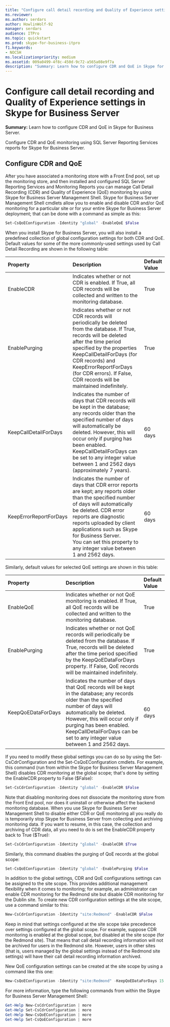 ```yaml
---
title: "Configure call detail recording and Quality of Experience settings in Skype for Business Server"
ms.reviewer: 
ms.author: serdars
author: HowlinWolf-92
manager: serdars
audience: ITPro
ms.topic: quickstart
ms.prod: skype-for-business-itpro
f1.keywords:
- NOCSH
ms.localizationpriority: medium
ms.assetid: 009a0499-4f8c-450d-9c72-a565a08e9f7a
description: "Summary: Learn how to configure CDR and QoE in Skype for Business Server."
---
```


# Configure call detail recording and Quality of Experience settings in Skype for Business Server
 
**Summary:** Learn how to configure CDR and QoE in Skype for Business Server.
  
Configure CDR and QoE monitoring using SQL Server Reporting Services reports for Skype for Business Server.
  
## Configure CDR and QoE

After you have associated a monitoring store with a Front End pool, set up the monitoring store, and then installed and configured SQL Server Reporting Services and Monitoring Reports you can manage Call Detail Recording (CDR) and Quality of Experience (QoE) monitoring by using Skype for Business Server Management Shell. Skype for Business Server Management Shell cmdlets allow you to enable and disable CDR and/or QoE monitoring for a particular site or for your entire Skype for Business Server deployment; that can be done with a command as simple as this:
  
```powershell
Set-CsQoEConfiguration -Identity "global" -EnableQoE $False
```

When you install Skype for Business Server, you will also install a predefined collection of global configuration settings for both CDR and QoE. Default values for some of the more commonly-used settings used by Call Detail Recording are shown in the following table:
  
|**Property**|**Description**|**Default Value**|
|:-----|:-----|:-----|
|EnableCDR  <br/> |Indicates whether or not CDR is enabled. If True, all CDR records will be collected and written to the monitoring database.  <br/> |True  <br/> |
|EnablePurging  <br/> |Indicates whether or not CDR records will periodically be deleted from the database. If True, records will be deleted after the time period specified by the properties KeepCallDetailForDays (for CDR records) and KeepErrorReportForDays (for CDR errors). If False, CDR records will be maintained indefinitely.  <br/> |True  <br/> |
|KeepCallDetailForDays  <br/> |Indicates the number of days that CDR records will be kept in the database; any records older than the specified number of days will automatically be deleted. However, this will occur only if purging has been enabled.  <br/> KeepCallDetailForDays can be set to any integer value between 1 and 2562 days (approximately 7 years).  <br/> |60 days  <br/> |
|KeepErrorReportForDays  <br/> |Indicates the number of days that CDR error reports are kept; any reports older than the specified number of days will automatically be deleted. CDR error reports are diagnostic reports uploaded by client applications such as Skype for Business Server.  <br/> You can set this property to any integer value between 1 and 2562 days.  <br/> |60 days  <br/> |
   
Similarly, default values for selected QoE settings are shown in this table:
  
|**Property**|**Description**|**Default Value**|
|:-----|:-----|:-----|
|EnableQoE  <br/> |Indicates whether or not QoE monitoring is enabled. If True, all QoE records will be collected and written to the monitoring database.  <br/> |True  <br/> |
|EnablePurging  <br/> |Indicates whether or not QoE records will periodically be deleted from the database. If True, records will be deleted after the time period specified by the KeepQoEDataForDays property. If False, QoE records will be maintained indefinitely.  <br/> |True  <br/> |
|KeepQoEDataForDays  <br/> |Indicates the number of days that QoE records will be kept in the database; any records older than the specified number of days will automatically be deleted. However, this will occur only if purging has been enabled.  <br/> KeepCallDetailForDays can be set to any integer value between 1 and 2562 days.  <br/> |60 days  <br/> |
   
If you need to modify these global settings you can do so by using the Set-CsCdrConfiguration and the Set-CsQoEConfiguration cmdlets. For example, this command (run from within the Skype for Business Server Management Shell) disables CDR monitoring at the global scope; that's done by setting the EnableCDR property to False ($False):
  
```powershell
Set-CsCdrConfiguration -Identity "global" -EnableCDR $False
```

Note that disabling monitoring does not dissociate the monitoring store from the Front End pool, nor does it uninstall or otherwise affect the backend monitoring database. When you use Skype for Business Server Management Shell to disable either CDR or QoE monitoring all you really do is temporarily stop Skype for Business Server from collecting and archiving monitoring data. If you want to resume, in this case, the collection and archiving of CDR data, all you need to do is set the EnableCDR property back to True ($True):
  
```powershell
Set-CsCdrConfiguration -Identity "global" -EnableCDR $True
```

Similarly, this command disables the purging of QoE records at the global scope:
  
```powershell
Set-CsQoEConfiguration -Identity "global" -EnablePurging $False
```

In addition to the global settings, CDR and QoE configurations settings can be assigned to the site scope. This provides additional management flexibility when it comes to monitoring; for example, an administrator can enable CDR monitoring for the Redmond site but disable CDR monitoring for the Dublin site. To create new CDR configuration settings at the site scope, use a command similar to this:
  
```powershell
New-CsCdrConfiguration -Identity "site:Redmond" -EnableCDR $False
```

Keep in mind that settings configured at the site scope take precedence over settings configured at the global scope. For example, suppose CDR monitoring is enabled at the global scope, but disabled at the site scope (for the Redmond site). That means that call detail recording information will not be archived for users in the Redmond site. However, users in other sites (that is, users managed by the global settings instead of the Redmond site settings) will have their call detail recording information archived.
  
New QoE configuration settings can be created at the site scope by using a command like this one:
  
```powershell
New-CsQoEConfiguration -Identity "site:Redmond" -KeepQoEDataForDays 15
```

For more information, type the following commands from within the Skype for Business Server Management Shell:
  
```powershell
Get-Help New-CsCdrConfiguration | more
Get-Help Set-CsCdrConfiguration | more
Get-Help New-CsQoEConfiguration | more
Get-Help Set-CsQoEConfiguration | more
```
